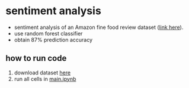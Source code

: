 # sentiment analysis

- sentiment analysis of an Amazon fine food review dataset ([link here](https://www.kaggle.com/datasets/snap/amazon-fine-food-reviews)).
- use random forest classifier
- obtain 87% prediction accuracy

## how to run code
1. download dataset [here](https://www.kaggle.com/datasets/snap/amazon-fine-food-reviews)
2. run all cells in [main.ipynb](./main.ipynb)
